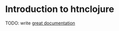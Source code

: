 # Introduction to htnclojure

TODO: write [great documentation](http://jacobian.org/writing/what-to-write/)

